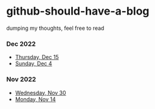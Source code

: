 # github-should-have-a-blog
dumping my thoughts, feel free to read

### Dec 2022
- [Thursday, Dec 15](https://github.com/B-Salinas/github-should-have-a-blog/blob/main/2022-12-15-life-updates.md)
- [Sunday, Dec 4](https://github.com/B-Salinas/github-should-have-a-blog/blob/main/2022-12-04-power-of-the-mind.md)

### Nov 2022
- [Wednesday, Nov 30](https://github.com/B-Salinas/github-should-have-a-blog/blob/main/2022-11-30-thinking-about-being.md)
- [Monday, Nov 14](https://github.com/B-Salinas/github-should-have-a-blog/blob/main/2022-11-14-creative-newsletter.md)
